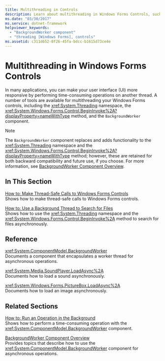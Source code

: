 ```yaml
---
title: Multithreading in Controls
description: Learn about multithreading in Windows Forms Controls, such as making your UI more responsive by performing time-consuming operations on another thread.
ms.date: "03/30/2017"
ms.service: dotnet-framework
helpviewer_keywords: 
  - "BackgroundWorker component"
  - "threading [Windows Forms], controls"
ms.assetid: c311d652-0f26-45fa-bdcc-b1615d73ce4e
---
```

# Multithreading in Windows Forms Controls

In many applications, you can make your user interface (UI) more responsive by performing time-consuming operations on another thread. A number of tools are available for multithreading your Windows Forms controls, including the <xref:System.Threading> namespace, the <xref:System.Windows.Forms.Control.BeginInvoke%2A?displayProperty=nameWithType> method, and the `BackgroundWorker` component.  
  
> [!NOTE]
> The `BackgroundWorker` component replaces and adds functionality to the <xref:System.Threading> namespace and the <xref:System.Windows.Forms.Control.BeginInvoke%2A?displayProperty=nameWithType> method; however, these are retained for both backward compatibility and future use, if you choose. For more information, see [BackgroundWorker Component Overview](backgroundworker-component-overview.md).  
  
## In This Section  

[How to: Make Thread-Safe Calls to Windows Forms Controls](how-to-make-thread-safe-calls.md)\
Shows how to make thread-safe calls to Windows Forms controls.  
  
[How to: Use a Background Thread to Search for Files](how-to-use-a-background-thread-to-search-for-files.md)\
Shows how to use the <xref:System.Threading> namespace and the <xref:System.Windows.Forms.Control.BeginInvoke%2A> method to search for files asynchronously.  
  
## Reference  

<xref:System.ComponentModel.BackgroundWorker>  
Documents a component that encapsulates a worker thread for asynchronous operations.  
  
<xref:System.Media.SoundPlayer.LoadAsync%2A>  
Documents how to load a sound asynchronously.  
  
<xref:System.Windows.Forms.PictureBox.LoadAsync%2A>  
Documents how to load an image asynchronously.  
  
## Related Sections  

[How to: Run an Operation in the Background](how-to-run-an-operation-in-the-background.md)\
Shows how to perform a time-consuming operation with the <xref:System.ComponentModel.BackgroundWorker> component.  
  
[BackgroundWorker Component Overview](backgroundworker-component-overview.md)\
Provides topics that describe how to use the <xref:System.ComponentModel.BackgroundWorker> component for asynchronous operations.
